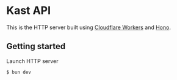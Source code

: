 # Kast API

This is the HTTP server built using [Cloudflare Workers](https://workers.cloudflare.com) and [Hono](https://hono.dev).

## Getting started

Launch HTTP server

```sh
$ bun dev
```
